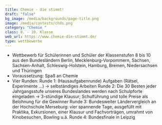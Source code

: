 ```yaml
---
title: Chemie - die stimmt!
draft: "false"
bg_image: /media/backgrounds/page-title.png
image: /media/contests/chds.png
category: "Chemie "
class: 8. - 10. Klasse
web_url: https://www.chemie-die-stimmt.de/
type: wettbewerbe
---
```

* Wettbewerb für Schülerinnen und Schüler der Klassenstufen 8 bis 10 aus den
  Bundesländern Berlin, Mecklenburg-Vorpommern, Sachsen, Sachsen-Anhalt,
  Schleswig-Holstein, Hamburg, Bremen, Niedersachsen und Thüringen
* Voraussetzung: Spaß an Chemie
* Vier Runden:
  Runde 1: (Hausaufgabenrunde) Aufgaben (Rätsel, Experimente …) → selbständiges
   Arbeiten
  Runde 2: Die 30 Besten jeder Jahrgangsstufe unseres Bundeslandes werden nach
   Schulpforte eingeladen → 3-stündige Klausur; Schulführung und tolle Preise als
   Belohnung für die Gewinner
  Runde 3: Bundesweiter Ländervergleich an der
   Hochschule Merseburg: vier spannende Tage, ausgefüllt mit Praktika,
   Exkursionen, einer Klausur und Fachvorträgen, umrahmt von Kinobesuchen,
   Bowling u.ä.
  Runde 4: Bundesfinale in Leipzig